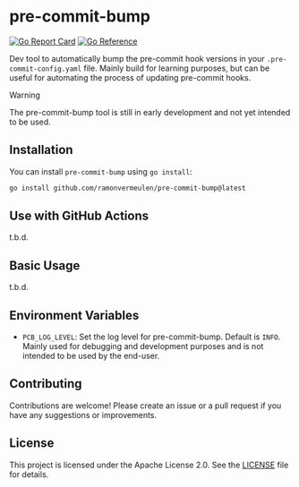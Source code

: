 # pre-commit-bump
[![Go Report Card](https://goreportcard.com/badge/github.com/ramonvermeulen/pre-commit-bump)](https://goreportcard.com/report/github.com/ramonvermeulen/pre-commit-bump)
[![Go Reference](https://pkg.go.dev/badge/github.com/ramonvermeulen/pre-commit-bump.svg)](https://pkg.go.dev/github.com/ramonvermeulen/pre-commit-bump)

Dev tool to automatically bump the pre-commit hook versions in your `.pre-commit-config.yaml` file.
Mainly build for learning purposes, but can be useful for automating the process of updating pre-commit hooks.

> [!WARNING]  
> The pre-commit-bump tool is still in early development and not yet intended to be used.

## Installation
You can install `pre-commit-bump` using `go install`:

```bash
go install github.com/ramonvermeulen/pre-commit-bump@latest
```

## Use with GitHub Actions

t.b.d.

## Basic Usage

t.b.d.

## Environment Variables
- `PCB_LOG_LEVEL`: Set the log level for pre-commit-bump. Default is `INFO`. Mainly used for debugging and development 
 purposes and is not intended to be used by the end-user.

## Contributing
Contributions are welcome! Please create an issue or a pull request if you have any suggestions or improvements.

## License
This project is licensed under the Apache License 2.0. See the [LICENSE](LICENSE) file for details.
